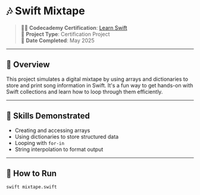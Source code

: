 # 🎶 Swift Mixtape

> 👨‍🎓 **Codecademy Certification**: [Learn Swift](https://www.codecademy.com/courses/learn-swift/projects/swift-mixtape)  
> 📁 **Project Type**: Certification Project  
> 📅 **Date Completed**: May 2025  

---

## 🧠 Overview

This project simulates a digital mixtape by using arrays and dictionaries to store and print song information in Swift. It's a fun way to get hands-on with Swift collections and learn how to loop through them efficiently.

---

## 🧱 Skills Demonstrated

- Creating and accessing arrays  
- Using dictionaries to store structured data  
- Looping with `for-in`  
- String interpolation to format output

---

## 🚀 How to Run

```bash
swift mixtape.swift
